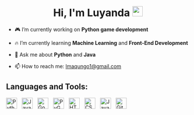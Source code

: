 <h1 align="center">Hi, I'm Luyanda <img src="https://i.giphy.com/media/hvRJCLFzcasrR4ia7z/giphy.webp" width="28"> </h1>



- 🎮 I’m currently working on **Python game development**
  
- 🔥 I’m currently learning **Machine Learning** and **Front-End Development**
  
- 💬 Ask me about **Python** and **Java**
  
- 📫 How to reach me: lmaqungo1@gmail.com

## Languages and Tools:
<img align = "left" alt = "Python" width = "30px" style= "padding-right: 10px;" src = "https://cdn.jsdelivr.net/gh/devicons/devicon/icons/python/python-original.svg"> 
<img align = "left" alt = "Java" width = "30px" style= "padding-right: 10px;" src = "https://cdn.jsdelivr.net/gh/devicons/devicon/icons/java/java-original.svg"> 
<img align = "left" alt = "Godot" width = "30px" style= "padding-right: 10px;" src = "https://cdn.jsdelivr.net/gh/devicons/devicon/icons/godot/godot-original.svg"> 
<img align = "left" alt = "PyGame" width = "30px" style= "padding-right: 10px;" src = "https://user-images.githubusercontent.com/46412508/170405943-e75458ec-6cb4-462e-91ba-43c861a3d6cf.png"> 
<img align = "left" alt = "HTML" width = "30px" style= "padding-right: 10px;" src = "https://cdn.jsdelivr.net/gh/devicons/devicon/icons/html5/html5-original.svg"> 
<img align = "left" alt = "CSS" width = "30px" style= "padding-right: 10px;" src = "https://cdn.jsdelivr.net/gh/devicons/devicon/icons/css3/css3-original.svg"> 
<img align = "left" alt = "Javascript" width = "30px" style= "padding-right: 10px;" src = "https://cdn.jsdelivr.net/gh/devicons/devicon/icons/javascript/javascript-original.svg"> 
<img align = "left" alt = "Git" width = "30px" style= "padding-right: 10px;" src = "https://cdn.jsdelivr.net/gh/devicons/devicon/icons/git/git-original.svg"> 

